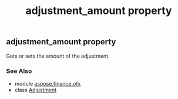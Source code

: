 ﻿---
title: adjustment_amount property
second_title: Aspose.Finance for Python via .NET API References
description: 
type: docs
weight: 30
url: /python-net/aspose.finance.ofx/adjustment/adjustment_amount/
is_root: false
---

## adjustment_amount property


Gets or sets the amount of the adjustment.

### See Also
* module [aspose.finance.ofx](../../)
* class [Adjustment](/finance/python-net/aspose.finance.ofx/adjustment)
